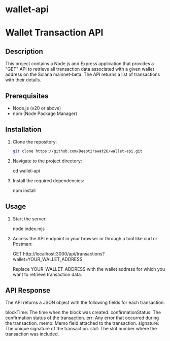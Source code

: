 # wallet-api
# Wallet Transaction API

## Description

This project contains a Node.js and Express application that provides a "GET" API to retrieve all transaction data associated with a given wallet address on the Solana mainnet-beta. The API returns a list of transactions with their details.

## Prerequisites

- Node.js (v20 or above)
- npm (Node Package Manager)

## Installation

1. Clone the repository:

   ```bash
   git clone https://github.com/Deeptirawat26/wallet-api.git

2. Navigate to the project directory:

   cd wallet-api

3. Install the required dependencies:

   npm install

## Usage

1. Start the server:

   node index.mjs

2. Access the API endpoint in your browser or through a tool like curl or Postman:

   GET http://localhost:3000/api/transactions?wallet=YOUR_WALLET_ADDRESS

   Replace YOUR_WALLET_ADDRESS with the wallet address for which you want to retrieve transaction data.

## API Response

The API returns a JSON object with the following fields for each transaction:

blockTime: The time when the block was created.
confirmationStatus: The confirmation status of the transaction.
err: Any error that occurred during the transaction.
memo: Memo field attached to the transaction.
signature: The unique signature of the transaction.
slot: The slot number where the transaction was included.
